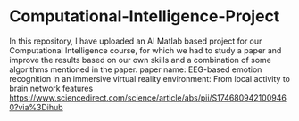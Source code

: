 # Computational-Intelligence-Project
In this repository, I have uploaded an AI Matlab based project for our Computational Intelligence course, for which we had to study a paper and improve the results based on our own skills and a combination of some algorithms mentioned in the paper.
	paper name: EEG-based emotion recognition in an immersive virtual reality
	environment: From local activity to brain network features
	https://www.sciencedirect.com/science/article/abs/pii/S1746809421009460?via%3Dihub
